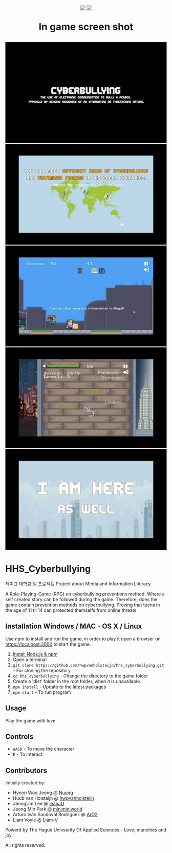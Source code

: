 <div align="center">
  <img src="https://img.shields.io/appveyor/build/caspervonb/node-browser-process.svg">
  <img src="https://img.shields.io/badge/license-MIT-green">
  <br/>
  <p style="font-size: 30px; font-weight: bold;" > In game screen shot </p>
  <img src="https://github.com/Nuung/Project-MIL/blob/master/public/%EC%8A%A4%ED%81%AC%EB%A6%B0%EC%83%B7%202020-09-14%20%EC%98%A4%ED%9B%84%208.59.28.png">
  <img src="https://github.com/Nuung/Project-MIL/blob/master/public/%EC%8A%A4%ED%81%AC%EB%A6%B0%EC%83%B7%202020-09-14%20%EC%98%A4%ED%9B%84%208.59.40.png">
  <img src="https://github.com/Nuung/Project-MIL/blob/master/public/%EC%8A%A4%ED%81%AC%EB%A6%B0%EC%83%B7%202020-09-14%20%EC%98%A4%ED%9B%84%209.00.01.png">
  <img src="https://github.com/Nuung/Project-MIL/blob/master/public/%EC%8A%A4%ED%81%AC%EB%A6%B0%EC%83%B7%202020-09-14%20%EC%98%A4%ED%9B%84%209.00.19.png">
  <img src="https://github.com/Nuung/Project-MIL/blob/master/public/%EC%8A%A4%ED%81%AC%EB%A6%B0%EC%83%B7%202020-09-14%20%EC%98%A4%ED%9B%84%209.00.33.png">
</div>


# HHS_Cyberbullying

헤이그 대학교 팀 프로젝트
Project about Media and Information Literacy

A Role-Playing-Game (RPG) on cyberbullying preventions method. Where a self created story can be followed during the game. Therefore, does the game contain prevention methods on cyberbullying. Proving that teens in the age of 11 til 14 can protected themselfs from online threats.


## Installation Windows / MAC - OS X / Linux

Use npm to install and run the game, in order to play it open a browser on <https://localhost:3000> to start the game.

1. [Install Node.js & npm](https://nodejs.org/en/download/package-manager/)
2. Open a terminal
3. `git clone https://github.com/hwpvanholsteijn/hhs_cyberbullying.git` - For cloning the repository
4. `cd hhs_cyberbullying` - Change the directory to the game folder
5. Create a 'dist' folder in the root folder, when it is unavailable.
6. `npm install` - Update to the latest packages
7. `npm start` - To run program

## Usage

Play the game with love.

## Controls

* `WASD` - To move the character
* `E` - To interact

## Contributors

Initially created by:

* Hyeon Woo Jeong @ [Nuung](https://github.com/Nuung/)
* Huub van Holsteijn @ [hwpvanholsteijn](https://github.com/hwpvanholsteijn/)
* JeongUm Lee @ [leahJU](https://github.com/leahJU/)
* Jeong Min Park @ [miniminiworld](https://github.com/miniminiworld/)
* Arturo Iván Sandoval Rodríguez @ [ArD2](https://github.com/ArD2/)
* Liam Voyle @ [Liam-V](https://github.com/Liam-V/)

Powerd by The Hague Univserity Of Applied Sciences - Love, munchies and joy.

All rights reserved.
